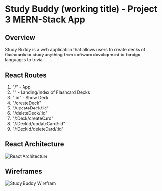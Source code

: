 # Study Buddy (working title) - Project 3 MERN-Stack App

## Overview

Study Buddy is a web application that allows users to create decks of flashcards to study anything from software development to foreign languages to trivia.

## React Routes

1. "/" - App
2. "" - Landing/Index of Flashcard Decks
3. ":id" - Show Deck
4. "/createDeck"
5. "/updateDeck/:id"
6. "/deleteDeck/:id"
7. "/:Deck/createCard"
8. "/:DeckId/updateCard/:id"
9. "/:DeckId/deleteCard/:id"

## React Architecture

![React Architecture](https://i.imgur.com/3Uo8QlO.jpeg)

## Wireframes

![Study Buddy Wirefram](hhttps://i.imgur.com/99u6e4v.jpeg)
